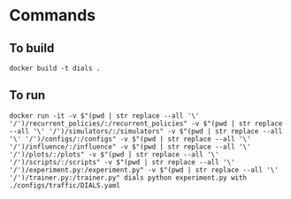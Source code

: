 # Commands

## To build

```docker build -t dials .```

## To run

```docker run -it -v $"(pwd | str replace --all '\' '/')/recurrent_policies/:/recurrent_policies" -v $"(pwd | str replace --all '\' '/')/simulators/:/simulators" -v $"(pwd | str replace --all '\' '/')/configs/:/configs" -v $"(pwd | str replace --all '\' '/')/influence/:/influence" -v $"(pwd | str replace --all '\' '/')/plots/:/plots" -v $"(pwd | str replace --all '\' '/')/scripts/:/scripts" -v $"(pwd | str replace --all '\' '/')/experiment.py:/experiment.py" -v $"(pwd | str replace --all '\' '/')/trainer.py:/trainer.py" dials python experiment.py with ./configs/traffic/DIALS.yaml```

